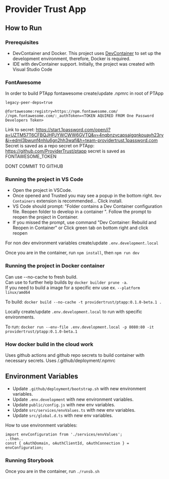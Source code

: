 # Provider Trust App

## How to Run

### Prerequisites

- DevContainer and Docker. This project uses [DevContainer](https://code.visualstudio.com/docs/devcontainers/containers) to set up the development environment, therefore, Docker is required.
- IDE with devContainer support. Initially, the project was created with Visual Studio Code

### FontAwesome 

In order to build PTApp fontawesome create/update .npmrc in root of PTApp
```
legacy-peer-deps=true

@fortawesome:registry=https://npm.fontawesome.com/
//npm.fontawesome.com/:_authToken=<TOKEN AQUIRED FROM One Password Developers Token>
```
Link to secret: https://start.1password.com/open/i?a=UZTM57T6CFBQJHPJYWCWW6GVTQ&v=4nqbnzvcapsaigqnkouayh23ry&i=edml3bwunf4nhlu6gn2hh3wafi&h=team-providertrust.1password.com
<br>
Secret is saved as a repo secret on PTApp: https://github.com/ProviderTrust/ptapp secret is saved as FONTAWESOME_TOKEN<br>

DONT COMMIT TO GITHUB

### Running the project in VS Code

- Open the project in VSCode.
- Once opened and Trusted you may see a popup in the bottom right. `Dev Containers` extension is recommended... Click install.
- VS Code should prompt: "Folder contains a Dev Container configuration file. Reopen folder to develop in a container ". Follow the prompt to reopen the project in Container.
- If you missed the prompt, use command "Dev Container: Rebuild and Reopen in Container" or Click green tab on bottom right and 
  click reopen 

For non dev environment variables create/update `.env.development.local`

Once you are in the container, run `npm install`, then `npm run dev`

### Running the project in Docker container

Can use --no-cache to fresh build. <br>
Can use to further help builds by `docker builder prune -a`. <br>
If you need to build a image for a specific env use ex. `--platform linux/amd64`

To build: `docker build --no-cache -t providertrust/ptapp:0.1.0-beta.1 .`

Locally create/update `.env.development.local` to run with specific environments.

To run: `docker run --env-file .env.development.local -p 8080:80 -it providertrust/ptapp:0.1.0-beta.1`

### How docker build in the cloud work

Uses github actions and github repo secrets to build container with necessary secrets. Uses /.github/deployment/.npmrc

## Environment Variables

- Update `.github/deployment/bootstrap.sh` with new environment variables.
- Update `.env.development` with new environment variables.
- Update `public/config.js` with new env variables.
- Update `src/services/envValues.ts` with new env variables.
- Update `src/global.d.ts` with new env variables.

How to use environment variables:

```
import envConfiguration from './services/envValues';
..then..
const { oAuthDomain, oAuthClientId, oAuthConnection } = envConfiguration;
```

### Running Storybook

Once you are in the container, run `./runsb.sh`

